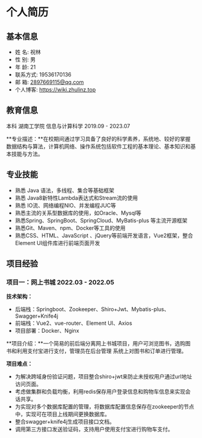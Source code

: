 # 个人简历

## 基本信息

- 姓 名: 祝林 
- 性 别: 男 
- 年 龄: 21 
- 联系方式: 19536170136 
- 邮 箱: 2897669115@qq.com 
- 个人博客: https://wiki.zhulinz.top

## 教育信息

本科	湖南工学院 	信息与计算科学 	2019.09 - 2023.07

**专业描述：**在校期间通过学习具备了良好的科学素养，系统地、较好的掌握数据结构与算法，计算机网络、操作系统包括软件工程的基本理论、基本知识和基本技能与方法。

## 专业技能

- 熟悉 Java 语法，多线程、集合等基础框架 
- 熟悉 Java8新特性Lambda表达式和Stream流的使用 
- 熟悉 IO流、网络编程NIO、并发编程JUC等 
- 熟悉主流的关系型数据库的使用，如Oracle、Mysql等 
- 熟悉Spring、SpringBoot、SpringCloud、MyBatis-plus 等主流开源框架 
- 熟悉Git、Maven、npm、Docker等工具的使用 
- 熟悉CSS、HTML、JavaScript 、jQuery等前端开发语言，Vue2框架，整合Element UI组件库进行前端页面开发

## 项目经验 

### 项目一：网上书城 					2022.03 - 2022.05

**技术架构：**

- 后端栈：Springboot、Zookeeper、Shiro+Jwt、Mybatis-plus、Swagger+Knife4j 
- 前端栈：Vue2、vue-router、Element UI、Axios
- 项目部署：Docker、Nginx

**项目介绍：**一个简易的前后端分离网上书城项目，用户可浏览图书，选购图书和利用支付宝进行支付，管理员在后台管理 系统上对图书和订单进行管理。 

**项目难点：** 

- 为解决跨域身份验证问题，项目整合shiro+jwt来防止未授权用户通过url地址访问页面。 
- 考虑做集群和负载均衡，利用redis保存用户登录信息和购物车信息来实现会话共享。 
- 为实现对多个数据库配置的管理，将数据库配置信息保存在zookeeper的节点中，实现可在项目上线期间更换数据库。 
- 整合swagger+knife4j生成项目接口文档。 
- 调用第三方接口发送验证码，支持用户使用支付宝进行购物车支付。

